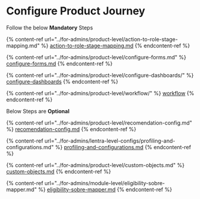# Configure Product Journey

Follow the below **Mandatory** Steps

{% content-ref url="../for-admins/product-level/action-to-role-stage-mapping.md" %}
[action-to-role-stage-mapping.md](../for-admins/product-level/action-to-role-stage-mapping.md)
{% endcontent-ref %}

{% content-ref url="../for-admins/product-level/configure-forms.md" %}
[configure-forms.md](../for-admins/product-level/configure-forms.md)
{% endcontent-ref %}

{% content-ref url="../for-admins/product-level/configure-dashboards/" %}
[configure-dashboards](../for-admins/product-level/configure-dashboards/)
{% endcontent-ref %}

{% content-ref url="../for-admins/product-level/workflow/" %}
[workflow](../for-admins/product-level/workflow/)
{% endcontent-ref %}

Below Steps are **Optional**

{% content-ref url="../for-admins/product-level/recomendation-config.md" %}
[recomendation-config.md](../for-admins/product-level/recomendation-config.md)
{% endcontent-ref %}

{% content-ref url="../for-admins/lentra-level-configs/profiling-and-configurations.md" %}
[profiling-and-configurations.md](../for-admins/lentra-level-configs/profiling-and-configurations.md)
{% endcontent-ref %}

{% content-ref url="../for-admins/product-level/custom-objects.md" %}
[custom-objects.md](../for-admins/product-level/custom-objects.md)
{% endcontent-ref %}

{% content-ref url="../for-admins/module-level/eligibility-sobre-mapper.md" %}
[eligibility-sobre-mapper.md](../for-admins/module-level/eligibility-sobre-mapper.md)
{% endcontent-ref %}

